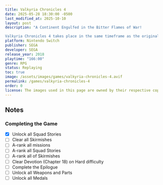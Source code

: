 ```yaml
---
title: Valkyria Chronicles 4
date: 2025-05-28 18:30:00 -0500
last_modified_at: 2025-10-10
layout: post
description: "A Continent Engulfed in the Bitter Flames of War!

Valkyria Chronicles 4 takes place in the same timeframe as the original Valkyria Chronicles, but focuses on Squad E of the Federation. Commander Claude Wallace and his childhood friends set out to fight for freedom in this desperate war, but bone-chilling blizzards, waves of imperial soldiers, and the godlike powers of the Valkyria stand between them and victory."
platform: Nintendo Switch
publisher: SEGA
developer: SEGA
release_year: 2018
playtime: "166:00"
genre: RPG
status: Replaying
toc: true
image: /assets/images/games/valkyria-chronicles-4.avif
permalink: /games/valkyria-chronicles-4
order: 0
license: The images used in this page are owned by their respective copyright owners. All rights reserved.
---
```


## Notes

### Completing the Game

- [x] Unlock all Squad Stories
- [ ] Clear all Skirmishes
- [ ] A-rank all missions
- [ ] A-rank all Squad Stories
- [ ] A-rank all of Skirmishes
- [ ] Clear Devotion (Chapter 18) on Hard difficulty
- [ ] Complete the Epilogue
- [ ] Unlock all Weapons and Parts
- [ ] Unlock all Medals
